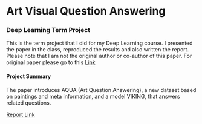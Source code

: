 # Art Visual Question Answering

### Deep Learning Term Project

This is the term project that I did for my Deep Learning course. I presented the paper in the class, reproduced the results and also written the report. Please note that I am not the original author or co-author of this paper. For original paper please go to this [Link](https://arxiv.org/pdf/2008.12520.pdf)  

#### Project Summary

The paper introduces AQUA (Art Question Answering), a new dataset based on paintings and meta information, and a model VIKING, that answers related questions.

[Report Link]()
